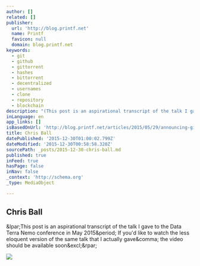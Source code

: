 ```yaml
---
author: []
related: []
publisher:
  url: 'http://blog.printf.net'
  name: Printf
  favicon: null
  domain: blog.printf.net
keywords:
  - git
  - github
  - gittorrent
  - hashes
  - bittorrent
  - decentralized
  - usernames
  - clone
  - repository
  - blockchain
description: "(This post is an aspirational transcript of the talk I gave to the Data Terra Nemo conference in May 2015. If you'd like to watch the less eloquent version of the same talk that I actually gave, the video should be available soon!)"
inLanguage: en
app_links: []
isBasedOnUrl: 'http://blog.printf.net/articles/2015/05/29/announcing-gittorrent-a-decentralized-github/'
title: Chris Ball
datePublished: '2015-12-30T01:00:02.799Z'
dateModified: '2015-12-30T00:58:58.320Z'
sourcePath: _posts/2015-12-30-chris-ball.md
published: true
inFeed: true
hasPage: false
inNav: false
_context: 'http://schema.org'
_type: MediaObject

---
```

<article style=""><h1>Chris Ball</h1><p>&amp;lpar;This post is an aspirational transcript of the talk I gave to the Data Terra Nemo conference in May 2015&amp;period; If you'd like to watch the less eloquent version of the same talk that I actually gave&amp;comma; the video should be available soon&amp;excl;&amp;rpar;</p><img src="http://blog.printf.net/cjb-sm-sq-272.jpg" /></article>